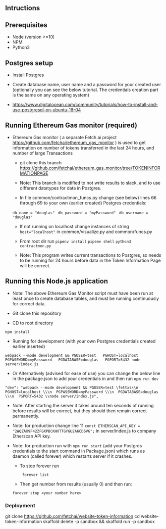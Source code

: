 ## Intructions

## Prerequisites

- Node (version >=10)
- NPM 
- Python3

## Postgres setup

- Install Postgres

- Create database name, user name and a password for your created user (optionally you can see the below tutorial. The credentials creation part is the same
on any operating system)

- https://www.digitalocean.com/community/tutorials/how-to-install-and-use-postgresql-on-ubuntu-18-04

## Running Ethereum Gas monitor (required)

- Ethereum Gas monitor ( a separate Fetch.ai project https://github.com/fetchai/ethereum_gas_monitor ) is used to get information on number of tokens transferred in the last 24 hours, and number 
  of large Transactions
  
  - git clone this branch https://github.com/fetchai/ethereum_gas_monitor/tree/TOKENINFORMATIONPAGE
  
  - Note: This branch is modified to not write results to slack, and to use different datatypes for data in Postgres. 
  
  - In file common/contractmon_funcs.py change (see below) lines 66 through 69 to your own (earlier created) Postgres credentials: 
  
  ```db_name = "douglas"``` 
   ``` db_password = "myPassword"```
   ``` db_username = "douglas"```
  
  - If not running on localhost change instances of string ```host="localhost"``` in common/visualize.py and common/funcs.py 
  
  - From root dir run  ```pipenv install```  ```pipenv shell``` ```python3 contractmon.py``` 
  
  - Note: This program writes current transactions to Postgres, so needs to be running for 24 hours before data in the Token Information Page will be correct. 
  
##  Running this Node.js application 
  
- Note: The above Ethereum Gas Monitor script must have been run at least once to create database tables, and must be running continuously for correct data. 
  
- Git clone this repository
- CD to root directory 

```
npm install
``` 

- Running for development (with your own Postgres credentials created earlier inserted)

```webpack --mode development && PGUSER=test   PGHOST=localhost   PGPASSWORD=myPassword   PGDATABASE=douglas   PGPORT=5432 node server/index.js```

- Or Alternatively (advised for ease of use) you can change the below line in the package.json to add your credentials in and then run ``npm run dev``

```"dev": "webpack --mode development && PGUSER=test \fettxs\\n  PGHOST=localhost \\\n  PGPASSWORD=myPassword \\\n  PGDATABASE=douglas \\\n  PGPORT=5432 \\node server/index.js",```

- Note: After starting the server it takes around ten seconds of running before results will be correct, but they should then remain correct permanently. 

- Note: for production change line 11 ```const ETHERSCAN_API_KEY = "2WQZAX9F42ZFGXPBCKHXTTGYGU2A6CD6VG";``` in server/index.js to company Etherscan API key. 

- Note: for production run with ``npm run start`` (add your Postgres credentials to the start command in Package.json) which runs as daemon 
  (called forever) which restarts server if it crashes. 
  
  - To stop forever run 

    `` forever list``

   - Then get number from results (usually 0) and then run: 

    ``forever stop <your number here>``

 
### Deployment 

git clone https://github.com/fetchai/website-token-information
cd website-token-information
skaffold delete -p sandbox && skaffold run -p sandbox




